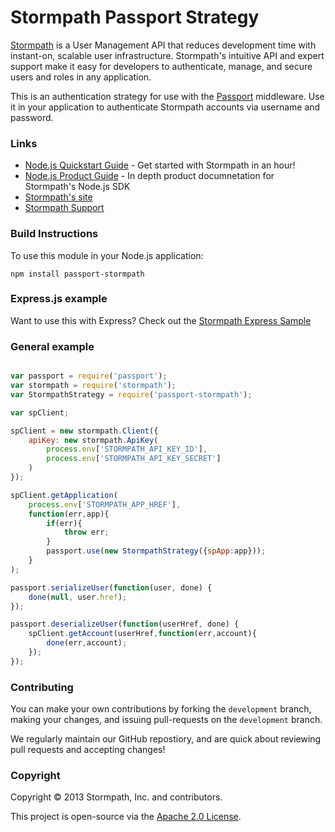 # Stormpath Passport Strategy #

[Stormpath](http://stormpath.com/) is a User Management API that reduces development time with instant-on, scalable user infrastructure. Stormpath's intuitive API and expert support make it easy for developers to authenticate, manage, and secure users and roles in any application.

This is an authentication strategy for use with the [Passport](http://passportjs.org/) middleware.  Use it in your application to authenticate Stormpath accounts via username and password.

### Links
+ [Node.js Quickstart Guide](http://docs.stormpath.com/nodejs/api/home#quickstart) - Get started with Stormpath in an hour!
+ [Node.js Product Guide](http://docs.stormpath.com/nodejs/api/home) - In depth product documnetation for Stormpath's Node.js SDK
+ [Stormpath's site](http://stormpath.com/)
+ [Stormpath Support](https://support.stormpath.com/home)

### Build Instructions ###

To use this module in your Node.js application:

```
npm install passport-stormpath
```

### Express.js example

Want to use this with Express?  Check out the [Stormpath Express Sample](https://github.com/stormpath/stormpath-express-sample)


### General example

```javascript

var passport = require('passport');
var stormpath = require('stormpath');
var StormpathStrategy = require('passport-stormpath');

var spClient;

spClient = new stormpath.Client({
    apiKey: new stormpath.ApiKey(
        process.env['STORMPATH_API_KEY_ID'],
        process.env['STORMPATH_API_KEY_SECRET']
    )
});

spClient.getApplication(
    process.env['STORMPATH_APP_HREF'],
    function(err,app){
        if(err){
            throw err;
        }
        passport.use(new StormpathStrategy({spApp:app}));
    }
);

passport.serializeUser(function(user, done) {
    done(null, user.href);
});

passport.deserializeUser(function(userHref, done) {
    spClient.getAccount(userHref,function(err,account){
        done(err,account);
    });
});
```


### Contributing

You can make your own contributions by forking the <code>development</code> branch, making your changes, and issuing pull-requests on the <code>development</code> branch.

We regularly maintain our GitHub repostiory, and are quick about reviewing pull requests and accepting changes!

### Copyright ###

Copyright &copy; 2013 Stormpath, Inc. and contributors.

This project is open-source via the [Apache 2.0 License](http://www.apache.org/licenses/LICENSE-2.0).
